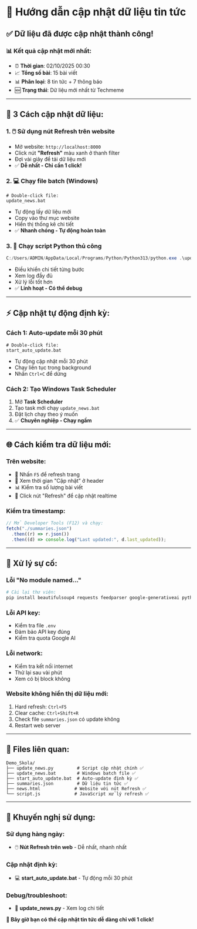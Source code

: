 # 🔄 Hướng dẫn cập nhật dữ liệu tin tức

## ✅ **Dữ liệu đã được cập nhật thành công!**

### 📊 **Kết quả cập nhật mới nhất:**

- ⏰ **Thời gian**: 02/10/2025 00:30
- 📈 **Tổng số bài**: 15 bài viết
- 📊 **Phân loại**: 8 tin tức + 7 thông báo
- 🆕 **Trạng thái**: Dữ liệu mới nhất từ Techmeme

---

## 🚀 **3 Cách cập nhật dữ liệu:**

### **1. 🖱️ Sử dụng nút Refresh trên website**

- Mở website: `http://localhost:8000`
- Click nút **"Refresh"** màu xanh ở thanh filter
- Đợi vài giây để tải dữ liệu mới
- ✅ **Dễ nhất - Chỉ cần 1 click!**

### **2. 💻 Chạy file batch (Windows)**

```batch
# Double-click file:
update_news.bat
```

- Tự động lấy dữ liệu mới
- Copy vào thư mục website
- Hiển thị thống kê chi tiết
- ✅ **Nhanh chóng - Tự động hoàn toàn**

### **3. 🐍 Chạy script Python thủ công**

```powershell
C:/Users/ADMIN/AppData/Local/Programs/Python/Python313/python.exe .\update_news.py
```

- Điều khiển chi tiết từng bước
- Xem log đầy đủ
- Xử lý lỗi tốt hơn
- ✅ **Linh hoạt - Có thể debug**

---

## ⚡ **Cập nhật tự động định kỳ:**

### **Cách 1: Auto-update mỗi 30 phút**

```batch
# Double-click file:
start_auto_update.bat
```

- Tự động cập nhật mỗi 30 phút
- Chạy liên tục trong background
- Nhấn `Ctrl+C` để dừng

### **Cách 2: Tạo Windows Task Scheduler**

1. Mở **Task Scheduler**
2. Tạo task mới chạy `update_news.bat`
3. Đặt lịch chạy theo ý muốn
4. ✅ **Chuyên nghiệp - Chạy ngầm**

---

## 🌐 **Cách kiểm tra dữ liệu mới:**

### **Trên website:**

- 🔄 Nhấn `F5` để refresh trang
- 👀 Xem thời gian "Cập nhật" ở header
- 📊 Kiểm tra số lượng bài viết
- 🎯 Click nút "Refresh" để cập nhật realtime

### **Kiểm tra timestamp:**

```javascript
// Mở Developer Tools (F12) và chạy:
fetch("./summaries.json")
  .then((r) => r.json())
  .then((d) => console.log("Last updated:", d.last_updated));
```

---

## 🔧 **Xử lý sự cố:**

### **Lỗi "No module named..."**

```bash
# Cài lại thư viện:
pip install beautifulsoup4 requests feedparser google-generativeai python-dotenv
```

### **Lỗi API key:**

- Kiểm tra file `.env`
- Đảm bảo API key đúng
- Kiểm tra quota Google AI

### **Lỗi network:**

- Kiểm tra kết nối internet
- Thử lại sau vài phút
- Xem có bị block không

### **Website không hiển thị dữ liệu mới:**

1. Hard refresh: `Ctrl+F5`
2. Clear cache: `Ctrl+Shift+R`
3. Check file `summaries.json` có update không
4. Restart web server

---

## 📁 **Files liên quan:**

```
Demo_Skola/
├── update_news.py         # Script cập nhật chính ✅
├── update_news.bat        # Windows batch file ✅
├── start_auto_update.bat  # Auto-update định kỳ ✅
├── summaries.json         # Dữ liệu tin tức ✅
├── news.html             # Website với nút Refresh ✅
└── script.js             # JavaScript xử lý refresh ✅
```

---

## 🎯 **Khuyến nghị sử dụng:**

### **Sử dụng hàng ngày:**

- 🖱️ **Nút Refresh trên web** - Dễ nhất, nhanh nhất

### **Cập nhật định kỳ:**

- 💻 **start_auto_update.bat** - Tự động mỗi 30 phút

### **Debug/troubleshoot:**

- 🐍 **update_news.py** - Xem log chi tiết

**🎉 Bây giờ bạn có thể cập nhật tin tức dễ dàng chỉ với 1 click!**
